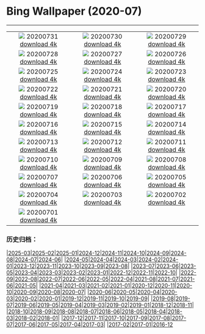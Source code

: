 # Bing Wallpaper (2020-07)
**************
| | | |
| :----: | :----: | :----: |
| ![](https://www.bing.com/th?id=OHR.LavaShip_ZH-CN3924445486_1920x1080.jpg) 20200731 [download 4k](https://www.bing.com/th?id=OHR.LavaShip_ZH-CN3924445486_UHD.jpg) | ![](https://www.bing.com/th?id=OHR.TahoeBeach_ZH-CN3786728560_1920x1080.jpg) 20200730 [download 4k](https://www.bing.com/th?id=OHR.TahoeBeach_ZH-CN3786728560_UHD.jpg) | ![](https://www.bing.com/th?id=OHR.HamerkopHunting_ZH-CN3632585255_1920x1080.jpg) 20200729 [download 4k](https://www.bing.com/th?id=OHR.HamerkopHunting_ZH-CN3632585255_UHD.jpg) |
| ![](https://www.bing.com/th?id=OHR.KallurLighthouse_ZH-CN3407251246_1920x1080.jpg) 20200728 [download 4k](https://www.bing.com/th?id=OHR.KallurLighthouse_ZH-CN3407251246_UHD.jpg) | ![](https://www.bing.com/th?id=OHR.HamelinPool_ZH-CN3309979763_1920x1080.jpg) 20200727 [download 4k](https://www.bing.com/th?id=OHR.HamelinPool_ZH-CN3309979763_UHD.jpg) | ![](https://www.bing.com/th?id=OHR.AerialTamul_ZH-CN3164679201_1920x1080.jpg) 20200726 [download 4k](https://www.bing.com/th?id=OHR.AerialTamul_ZH-CN3164679201_UHD.jpg) |
| ![](https://www.bing.com/th?id=OHR.WheatCastilla_ZH-CN2814576294_1920x1080.jpg) 20200725 [download 4k](https://www.bing.com/th?id=OHR.WheatCastilla_ZH-CN2814576294_UHD.jpg) | ![](https://www.bing.com/th?id=OHR.RedSailboat_ZH-CN2386102503_1920x1080.jpg) 20200724 [download 4k](https://www.bing.com/th?id=OHR.RedSailboat_ZH-CN2386102503_UHD.jpg) | ![](https://www.bing.com/th?id=OHR.KapamaCousins_ZH-CN2164304882_1920x1080.jpg) 20200723 [download 4k](https://www.bing.com/th?id=OHR.KapamaCousins_ZH-CN2164304882_UHD.jpg) |
| ![](https://www.bing.com/th?id=OHR.CausewayStones_ZH-CN2070328388_1920x1080.jpg) 20200722 [download 4k](https://www.bing.com/th?id=OHR.CausewayStones_ZH-CN2070328388_UHD.jpg) | ![](https://www.bing.com/th?id=OHR.RedBlueWildebeest_ZH-CN1024893552_1920x1080.jpg) 20200721 [download 4k](https://www.bing.com/th?id=OHR.RedBlueWildebeest_ZH-CN1024893552_UHD.jpg) | ![](https://www.bing.com/th?id=OHR.DinantBelgium_ZH-CN0913727176_1920x1080.jpg) 20200720 [download 4k](https://www.bing.com/th?id=OHR.DinantBelgium_ZH-CN0913727176_UHD.jpg) |
| ![](https://www.bing.com/th?id=OHR.EarthriseSequence_ZH-CN0750195611_1920x1080.jpg) 20200719 [download 4k](https://www.bing.com/th?id=OHR.EarthriseSequence_ZH-CN0750195611_UHD.jpg) | ![](https://www.bing.com/th?id=OHR.GrandCanalGondolas_ZH-CN0542933448_1920x1080.jpg) 20200718 [download 4k](https://www.bing.com/th?id=OHR.GrandCanalGondolas_ZH-CN0542933448_UHD.jpg) | ![](https://www.bing.com/th?id=OHR.NineSpotted_ZH-CN0422284522_1920x1080.jpg) 20200717 [download 4k](https://www.bing.com/th?id=OHR.NineSpotted_ZH-CN0422284522_UHD.jpg) |
| ![](https://www.bing.com/th?id=OHR.HappyBalloon_ZH-CN0324866466_1920x1080.jpg) 20200716 [download 4k](https://www.bing.com/th?id=OHR.HappyBalloon_ZH-CN0324866466_UHD.jpg) | ![](https://www.bing.com/th?id=OHR.FrederickSound_ZH-CN1838908749_1920x1080.jpg) 20200715 [download 4k](https://www.bing.com/th?id=OHR.FrederickSound_ZH-CN1838908749_UHD.jpg) | ![](https://www.bing.com/th?id=OHR.WinchesterCrypt_ZH-CN1683778044_1920x1080.jpg) 20200714 [download 4k](https://www.bing.com/th?id=OHR.WinchesterCrypt_ZH-CN1683778044_UHD.jpg) |
| ![](https://www.bing.com/th?id=OHR.PantheonParis_ZH-CN1546295756_1920x1080.jpg) 20200713 [download 4k](https://www.bing.com/th?id=OHR.PantheonParis_ZH-CN1546295756_UHD.jpg) | ![](https://www.bing.com/th?id=OHR.SunnyRainforest_ZH-CN1412617420_1920x1080.jpg) 20200712 [download 4k](https://www.bing.com/th?id=OHR.SunnyRainforest_ZH-CN1412617420_UHD.jpg) | ![](https://www.bing.com/th?id=OHR.WaterRipplesVideo_ZH-CN8790763092_1920x1080.jpg) 20200711 [download 4k](https://www.bing.com/th?id=OHR.WaterRipplesVideo_ZH-CN8790763092_UHD.jpg) |
| ![](https://www.bing.com/th?id=OHR.MangroveForest_ZH-CN1141787046_1920x1080.jpg) 20200710 [download 4k](https://www.bing.com/th?id=OHR.MangroveForest_ZH-CN1141787046_UHD.jpg) | ![](https://www.bing.com/th?id=OHR.BellTowerItaly_ZH-CN1011281003_1920x1080.jpg) 20200709 [download 4k](https://www.bing.com/th?id=OHR.BellTowerItaly_ZH-CN1011281003_UHD.jpg) | ![](https://www.bing.com/th?id=OHR.ColoradoColumbine_ZH-CN0901580141_1920x1080.jpg) 20200708 [download 4k](https://www.bing.com/th?id=OHR.ColoradoColumbine_ZH-CN0901580141_UHD.jpg) |
| ![](https://www.bing.com/th?id=OHR.NorfolkPups_ZH-CN0794024596_1920x1080.jpg) 20200707 [download 4k](https://www.bing.com/th?id=OHR.NorfolkPups_ZH-CN0794024596_UHD.jpg) | ![](https://www.bing.com/th?id=OHR.CalorisMDIS_ZH-CN8904275746_1920x1080.jpg) 20200706 [download 4k](https://www.bing.com/th?id=OHR.CalorisMDIS_ZH-CN8904275746_UHD.jpg) | ![](https://www.bing.com/th?id=OHR.Kamchatka_ZH-CN8647931935_1920x1080.jpg) 20200705 [download 4k](https://www.bing.com/th?id=OHR.Kamchatka_ZH-CN8647931935_UHD.jpg) |
| ![](https://www.bing.com/th?id=OHR.NantucketIsland_ZH-CN8295645754_1920x1080.jpg) 20200704 [download 4k](https://www.bing.com/th?id=OHR.NantucketIsland_ZH-CN8295645754_UHD.jpg) | ![](https://www.bing.com/th?id=OHR.OwlSunflowers_ZH-CN8154999485_1920x1080.jpg) 20200703 [download 4k](https://www.bing.com/th?id=OHR.OwlSunflowers_ZH-CN8154999485_UHD.jpg) | ![](https://www.bing.com/th?id=OHR.DogDays_ZH-CN8013834742_1920x1080.jpg) 20200702 [download 4k](https://www.bing.com/th?id=OHR.DogDays_ZH-CN8013834742_UHD.jpg) |
| ![](https://www.bing.com/th?id=OHR.HierapolisTurkey_ZH-CN6067183569_1920x1080.jpg) 20200701 [download 4k](https://www.bing.com/th?id=OHR.HierapolisTurkey_ZH-CN6067183569_UHD.jpg) |  |  |

### 历史归档：

|[2025-03](2025-03/2025-03.md)|[2025-02](2025-02/2025-02.md)|[2025-01](2025-01/2025-01.md)|[2024-12](2024-12/2024-12.md)|[2024-11](2024-11/2024-11.md)|[2024-10](2024-10/2024-10.md)|[2024-09](2024-09/2024-09.md)|[2024-08](2024-08/2024-08.md)|[2024-07](2024-07/2024-07.md)|[2024-06](2024-06/2024-06.md)|
|[2024-05](2024-05/2024-05.md)|[2024-04](2024-04/2024-04.md)|[2024-03](2024-03/2024-03.md)|[2024-02](2024-02/2024-02.md)|[2024-01](2024-01/2024-01.md)|[2023-12](2023-12/2023-12.md)|[2023-11](2023-11/2023-11.md)|[2023-10](2023-10/2023-10.md)|[2023-09](2023-09/2023-09.md)|[2023-08](2023-08/2023-08.md)|
|[2023-07](2023-07/2023-07.md)|[2023-06](2023-06/2023-06.md)|[2023-05](2023-05/2023-05.md)|[2023-04](2023-04/2023-04.md)|[2023-03](2023-03/2023-03.md)|[2023-02](2023-02/2023-02.md)|[2023-01](2023-01/2023-01.md)|[2022-12](2022-12/2022-12.md)|[2022-11](2022-11/2022-11.md)|[2022-10](2022-10/2022-10.md)|
|[2022-09](2022-09/2022-09.md)|[2022-08](2022-08/2022-08.md)|[2022-07](2022-07/2022-07.md)|[2022-06](2022-06/2022-06.md)|[2022-05](2022-05/2022-05.md)|[2022-04](2022-04/2022-04.md)|[2021-08](2021-08/2021-08.md)|[2021-07](2021-07/2021-07.md)|[2021-06](2021-06/2021-06.md)|[2021-05](2021-05/2021-05.md)|
|[2021-04](2021-04/2021-04.md)|[2021-03](2021-03/2021-03.md)|[2021-02](2021-02/2021-02.md)|[2021-01](2021-01/2021-01.md)|[2020-12](2020-12/2020-12.md)|[2020-11](2020-11/2020-11.md)|[2020-10](2020-10/2020-10.md)|[2020-09](2020-09/2020-09.md)|[2020-08](2020-08/2020-08.md)|[2020-07](2020-07/2020-07.md)|
|[2020-06](2020-06/2020-06.md)|[2020-05](2020-05/2020-05.md)|[2020-04](2020-04/2020-04.md)|[2020-03](2020-03/2020-03.md)|[2020-02](2020-02/2020-02.md)|[2020-01](2020-01/2020-01.md)|[2019-12](2019-12/2019-12.md)|[2019-11](2019-11/2019-11.md)|[2019-10](2019-10/2019-10.md)|[2019-09](2019-09/2019-09.md)|
|[2019-08](2019-08/2019-08.md)|[2019-07](2019-07/2019-07.md)|[2019-06](2019-06/2019-06.md)|[2019-05](2019-05/2019-05.md)|[2019-04](2019-04/2019-04.md)|[2019-03](2019-03/2019-03.md)|[2019-02](2019-02/2019-02.md)|[2019-01](2019-01/2019-01.md)|[2018-12](2018-12/2018-12.md)|[2018-11](2018-11/2018-11.md)|
|[2018-10](2018-10/2018-10.md)|[2018-09](2018-09/2018-09.md)|[2018-08](2018-08/2018-08.md)|[2018-07](2018-07/2018-07.md)|[2018-06](2018-06/2018-06.md)|[2018-05](2018-05/2018-05.md)|[2018-04](2018-04/2018-04.md)|[2018-03](2018-03/2018-03.md)|[2018-02](2018-02/2018-02.md)|[2018-01](2018-01/2018-01.md)|
|[2017-12](2017-12/2017-12.md)|[2017-11](2017-11/2017-11.md)|[2017-10](2017-10/2017-10.md)|[2017-09](2017-09/2017-09.md)|[2017-08](2017-08/2017-08.md)|[2017-07](2017-07/2017-07.md)|[2017-06](2017-06/2017-06.md)|[2017-05](2017-05/2017-05.md)|[2017-04](2017-04/2017-04.md)|[2017-03](2017-03/2017-03.md)|
|[2017-02](2017-02/2017-02.md)|[2017-01](2017-01/2017-01.md)|[2016-12](2016-12/2016-12.md)